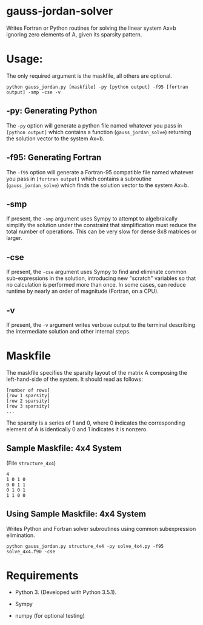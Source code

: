 # gauss-jordan-solver

Writes Fortran or Python routines for solving the linear system Ax=b ignoring zero elements of A, given its sparsity pattern.

# Usage:

The only required argument is the maskfile, all others are optional.

```
python gauss_jordan.py [maskfile] -py [python output] -f95 [fortran output] -smp -cse -v
```

## -py: Generating Python

The ```-py``` option will generate a python file named whatever you pass in ```[python output]``` which contains a function (```gauss_jordan_solve```) returning the solution vector to the system Ax=b.

## -f95: Generating Fortran

The ```-f95``` option will generate a Fortran-95 compatible file named whatever you pass in ```[fortran output]``` which contains a subroutine (```gauss_jordan_solve```) which finds the solution vector to the system Ax=b.

## -smp

If present, the ```-smp``` argument uses Sympy to attempt to algebraically simplify the solution under the constraint that simplification must reduce the total number of operations. This can be very slow for dense 8x8 matrices or larger.

## -cse

If present, the ```-cse``` argument uses Sympy to find and eliminate common sub-expressions in the solution, introducing new "scratch" variables so that no calculation is performed more than once. In some cases, can reduce runtime by nearly an order of magnitude (Fortran, on a CPU).

## -v

If present, the ```-v``` argument writes verbose output to the terminal describing the intermediate solution and other internal steps.

# Maskfile

The maskfile specifies the sparsity layout of the matrix A composing the left-hand-side of the system. It should read as follows:

```
[number of rows]
[row 1 sparsity]
[row 2 sparsity]
[row 3 sparsity]
...
```

The sparsity is a series of 1 and 0, where 0 indicates the corresponding element of A is identically 0 and 1 indicates it is nonzero.

## Sample Maskfile: 4x4 System

(File ```structure_4x4```)

```
4
1 0 1 0
0 0 1 1
0 1 0 1
1 1 0 0
```

## Using Sample Maskfile: 4x4 System

Writes Python and Fortran solver subroutines using common subexpression elimination.

```
python gauss_jordan.py structure_4x4 -py solve_4x4.py -f95 solve_4x4.f90 -cse
```

# Requirements

* Python 3. (Developed with Python 3.5.1).

* Sympy

* numpy (for optional testing)
